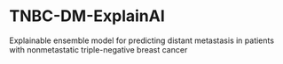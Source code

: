 # TNBC-DM-ExplainAI
Explainable ensemble model for predicting distant metastasis in patients with nonmetastatic triple-negative breast cancer

